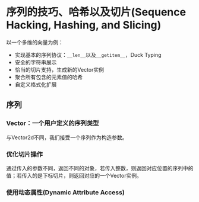 # 序列的技巧、哈希以及切片(Sequence Hacking, Hashing, and Slicing)

以一个多维的向量为例：

- 实现基本的序列协议：`__len__`以及`__getitem__`，Duck Typing
- 安全的字符串展示
- 恰当的切片支持，生成新的Vector实例
- 聚合所有包含的元素值的哈希
- 自定义格式化扩展


## 序列

### Vector：一个用户定义的序列类型

与Vector2d不同，我们接受一个序列作为构造参数。

### 优化切片操作

通过传入的参数不同，返回不同的对象，若传入整数，则返回对应位置的序列中的值；若传入的是下标切片，则返回对应的一个Vector实例。

### 使用动态属性(Dynamic Attribute Access)

